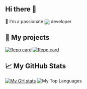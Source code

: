 ## Hi there 👋
📱 I'm a passionate [<img align='center' src="https://img.shields.io/badge/-React Native-282C34?style=flat-square&logo=react&logoColor=61DAFB"/>](https://reactnative.dev/) developer

## :jigsaw: My projects
[![Repo card](https://github-readme-stats.vercel.app/api/pin/?username=criszz77&repo=luna&theme=dark)](https://github.com/criszz77/luna)
[![Repo card](https://github-readme-stats.vercel.app/api/pin/?username=criszz77&repo=react-native-media-console&theme=dark)](https://github.com/criszz77/react-native-media-console)

## :chart_with_upwards_trend: My GitHub Stats
[![My GH stats](https://github-readme-stats.vercel.app/api?username=criszz77&theme=dark)](https://github.com/criszz77)
![My Top Languages](https://github-readme-stats.vercel.app/api/top-langs/?username=criszz77&theme=dark&layout=compact)

<!--
**criszz77/criszz77** is a ✨ _special_ ✨ repository because its `README.md` (this file) appears on your GitHub profile.

Here are some ideas to get you started:

- 🔭 I’m currently working on ...
- 🌱 I’m currently learning ...
- 👯 I’m looking to collaborate on ...
- 🤔 I’m looking for help with ...
- 💬 Ask me about ...
- 📫 How to reach me: ...
- 😄 Pronouns: ...
- ⚡ Fun fact: ...
-->
